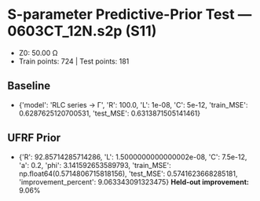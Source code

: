 # S-parameter Predictive-Prior Test — 0603CT_12N.s2p (S11)
- Z0: 50.00 Ω
- Train points: 724  |  Test points: 181

## Baseline
- {'model': 'RLC series -> Γ', 'R': 100.0, 'L': 1e-08, 'C': 5e-12, 'train_MSE': 0.6287625120700531, 'test_MSE': 0.6313871505141461}

## UFRF Prior
- {'R': 92.85714285714286, 'L': 1.5000000000000002e-08, 'C': 7.5e-12, 'a': 0.2, 'phi': 3.141592653589793, 'train_MSE': np.float64(0.5714806715818156), 'test_MSE': 0.5741623668285181, 'improvement_percent': 9.063343091323475}
**Held-out improvement:** 9.06%